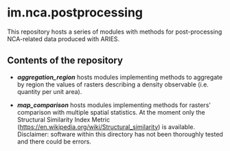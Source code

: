 # im.nca.postprocessing
This repository hosts a series of modules with methods for post-processing NCA-related data produced with ARIES. 

## Contents of the repository

- ***aggregation_region*** hosts modules implementing methods to aggregate by region the values of rasters describing a density observable (i.e. quantity per unit area).

- ***map_comparison*** hosts modules implementing methods for rasters' comparison with multiple spatial statistics. At the moment only the Structural Similarity Index Metric (https://en.wikipedia.org/wiki/Structural_similarity) is available. Disclaimer: software within this directory has not been thoroughly tested and there could be errors. 
